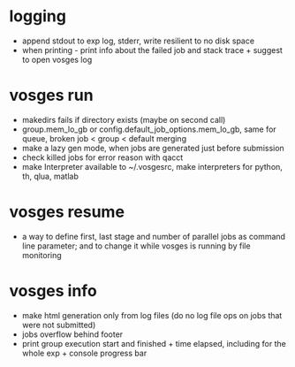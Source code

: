 # logging
- append stdout to exp log, stderr, write resilient to no disk space
- when printing - print info about the failed job and stack trace + suggest to open vosges log

# vosges run
- makedirs fails if directory exists (maybe on second call)
- group.mem_lo_gb or config.default_job_options.mem_lo_gb, same for queue, broken job < group < default merging
- make a lazy gen mode, when jobs are generated just before submission
- check killed jobs for error reason with qacct
- make Interpreter available to ~/.vosgesrc, make interpreters for python, th, qlua, matlab

# vosges resume
- a way to define first, last stage and number of parallel jobs as command line parameter; and to change it while vosges is running by file monitoring

# vosges info
- make html generation only from log files (do no log file ops on jobs that were not submitted)
- jobs overflow behind footer
- print group execution start and finished + time elapsed, including for the whole exp + console progress bar
